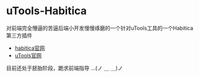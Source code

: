 # uTools-Habitica
对前端完全懵逼的苦逼后端小开发慢慢琢磨的一个针对uTools工具的一个Habitica第三方插件

- [habitica官网](https://habitica.com/)
- [uTools官网](https://u.tools/)

目前还处于胚胎阶段，跪求前端指导 ...(ノ ＿ ＿)ノ
